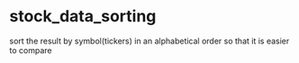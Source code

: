 # stock_data_sorting
sort the result by symbol(tickers) in an alphabetical order so that it is easier to compare
